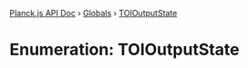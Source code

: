 [Planck.js API Doc](../README.md) › [Globals](../globals.md) › [TOIOutputState](toioutputstate.md)

# Enumeration: TOIOutputState


